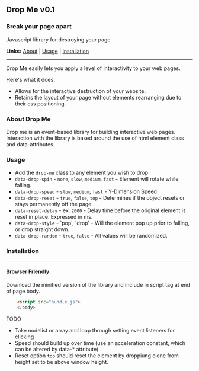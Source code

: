 ## Drop Me v0.1
### Break your page apart

Javascript library for destroying your page.

__Links:__ [About](#about-drop-me) | [Usage](#Usage) | [Installation](#installation)

---
Drop Me easily lets you apply a level of interactivity to your web pages.

Here's what it does:

* Allows for the interactive destruction of your website.
* Retains the layout of your page without elements rearranging due to their css positioning.


### About Drop Me

Drop me is an event-based library for building interactive web pages.  Interaction with the library is based around the use of html element class and data-attributes.




### Usage
- Add the `drop-me` class to any element you wish to drop
- `data-drop-spin` - `none`, `slow`, `medium`, `fast` - Element will rotate while falling.
- `data-drop-speed` - `slow`, `medium`, `fast` - Y-Dimension Speed
- `data-drop-reset` - `true`, `false`, `top` - Determines if the object resets or stays permanently off the page.
- `data-reset-delay` - ex. `2000` - Delay time before the original element is reset in place. Expressed in ms.
- `data-drop-style` - `pop', 'drop' - Will the element pop up prior to falling, or drop straight down.
- `data-drop-random` - `true`, `false` - All values will be randomized.


### Installation
---
#### Browser Friendly
Download the minified version of the library and include in script tag at end of page body.


```html
    <script src="bundle.js">
    </body>
```



TODO
- Take nodelist or array and loop through setting event listeners for clicking
- Speed should build up over time (use an acceleration constant, which can be altered by data-* attribute)
- Reset option `top` should reset the element by droppiung clone from height set to be above window height.
